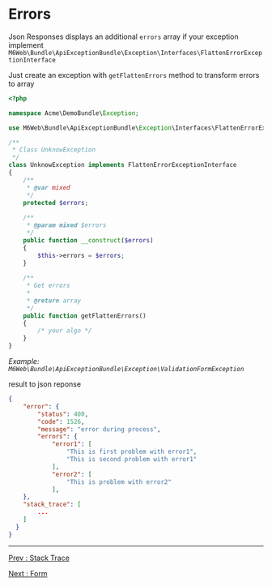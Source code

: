 # Errors

Json Responses displays an additional `errors` array if your exception implement `M6Web\Bundle\ApiExceptionBundle\Exception\Interfaces\FlattenErrorExceptionInterface`

Just create an exception with `getFlattenErrors` method to transform errors to array

```php
<?php 

namespace Acme\DemoBundle\Exception;

use M6Web\Bundle\ApiExceptionBundle\Exception\Interfaces\FlattenErrorExceptionInterface;

/**
 * Class UnknowException
 */
class UnknowException implements FlattenErrorExceptionInterface
{
    /**
     * @var mixed
     */
    protected $errors;
    
    /**
     * @param mixed $errors
     */
    public function __construct($errors)
    {
        $this->errors = $errors;
    }
    
    /**
     * Get errors
     *
     * @return array
     */
    public function getFlattenErrors()
    {
        /* your algo */
    }
}
```
*Example: `M6Web\Bundle\ApiExceptionBundle\Exception\ValidationFormException`*

result to json reponse

```json
{
    "error": {
        "status": 400,
        "code": 1526,
        "message": "error during process",
        "errors": {
            "error1": [
                "This is first problem with error1",
                "This is second problem with error1"
            ],
            "error2": [
                "This is problem with error2"
            ],
    },
    "stack_trace": [
        ...
    ]
  }
}
```

---

[Prev : Stack Trace](https://github.com/M6Web/ApiExceptionBundle/blob/master/doc/stack_trace.md)

[Next : Form](https://github.com/M6Web/ApiExceptionBundle/blob/master/doc/form.md)
